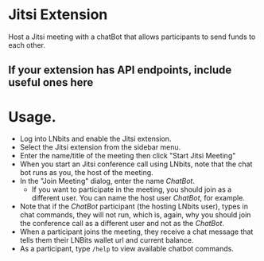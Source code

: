 <h1>Jitsi Extension</h1>

Host a Jitsi meeting with a chatBot that allows participants to send funds to each other.


<h2>If your extension has API endpoints, include useful ones here</h2>

# Usage.

- Log into LNbits and enable the Jitsi extension.
- Select the Jitsi extension from the sidebar menu.
- Enter the name/title of the meeting then click "Start Jitsi Meeting"
- When you start an Jitsi conference call using LNbits, note that the chat bot runs as you, the host of the meeting.
- In the "Join Meeting" dialog, enter the name *ChatBot*.
    - If you want to participate in the meeting, you should join as a different user. You can name the host user *ChatBot*, for example.
- Note that if the *ChatBot* participant (the hosting LNbits user), types in chat commands, they will not run, which is, again, why you should join the conference call as a different user and not as the *ChatBot*. 
- When a participant joins the meeting, they receive a chat message that tells them their LNBits wallet url and current balance.
- As a participant, type `/help` to view available chatbot commands.

